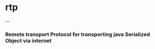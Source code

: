 # rtp<br>
--
### Remote transport Protocol for transporting java Serialized Object via internet
<br>
